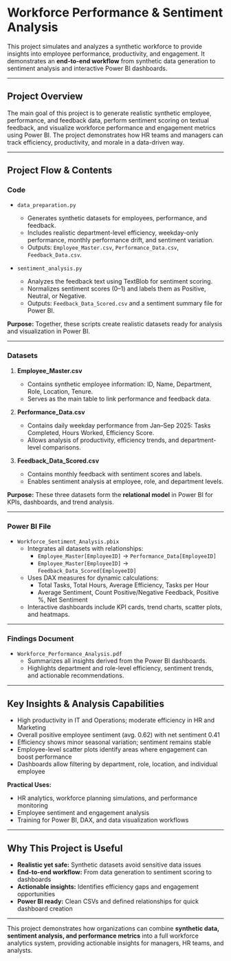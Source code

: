 # Workforce Performance & Sentiment Analysis

This project simulates and analyzes a synthetic workforce to provide insights into employee performance, productivity, and engagement. It demonstrates an **end-to-end workflow** from synthetic data generation to sentiment analysis and interactive Power BI dashboards.

---

## **Project Overview**

The main goal of this project is to generate realistic synthetic employee, performance, and feedback data, perform sentiment scoring on textual feedback, and visualize workforce performance and engagement metrics using Power BI. The project demonstrates how HR teams and managers can track efficiency, productivity, and morale in a data-driven way.

---

## **Project Flow & Contents**

### **Code**

- `data_preparation.py`  
  - Generates synthetic datasets for employees, performance, and feedback.  
  - Includes realistic department-level efficiency, weekday-only performance, monthly performance drift, and sentiment variation.  
  - Outputs: `Employee_Master.csv`, `Performance_Data.csv`, `Feedback_Data.csv`.

- `sentiment_analysis.py`  
  - Analyzes the feedback text using TextBlob for sentiment scoring.  
  - Normalizes sentiment scores (0–1) and labels them as Positive, Neutral, or Negative.  
  - Outputs: `Feedback_Data_Scored.csv` and a sentiment summary file for Power BI.  

**Purpose:** Together, these scripts create realistic datasets ready for analysis and visualization in Power BI.

---

### **Datasets**

1. **Employee_Master.csv**  
   - Contains synthetic employee information: ID, Name, Department, Role, Location, Tenure.  
   - Serves as the main table to link performance and feedback data.

2. **Performance_Data.csv**  
   - Contains daily weekday performance from Jan–Sep 2025: Tasks Completed, Hours Worked, Efficiency Score.  
   - Allows analysis of productivity, efficiency trends, and department-level comparisons.

3. **Feedback_Data_Scored.csv**  
   - Contains monthly feedback with sentiment scores and labels.  
   - Enables sentiment analysis at employee, role, and department levels.  

**Purpose:** These three datasets form the **relational model** in Power BI for KPIs, dashboards, and trend analysis.

---

### **Power BI File**

- `Workforce_Sentiment_Analysis.pbix`  
  - Integrates all datasets with relationships:  
    - `Employee_Master[EmployeeID]` → `Performance_Data[EmployeeID]`  
    - `Employee_Master[EmployeeID]` → `Feedback_Data_Scored[EmployeeID]`  
  - Uses DAX measures for dynamic calculations:  
    - Total Tasks, Total Hours, Average Efficiency, Tasks per Hour  
    - Average Sentiment, Count Positive/Negative Feedback, Positive %, Net Sentiment  
  - Interactive dashboards include KPI cards, trend charts, scatter plots, and heatmaps.

---

### **Findings Document**

- `Workforce_Performance_Analysis.pdf`  
  - Summarizes all insights derived from the Power BI dashboards.  
  - Highlights department and role-level efficiency, sentiment trends, and actionable recommendations.  

---

## **Key Insights & Analysis Capabilities**

- High productivity in IT and Operations; moderate efficiency in HR and Marketing  
- Overall positive employee sentiment (avg. 0.62) with net sentiment 0.41  
- Efficiency shows minor seasonal variation; sentiment remains stable  
- Employee-level scatter plots identify areas where engagement can boost performance  
- Dashboards allow filtering by department, role, location, and individual employee

**Practical Uses:**  
- HR analytics, workforce planning simulations, and performance monitoring  
- Employee sentiment and engagement analysis  
- Training for Power BI, DAX, and data visualization workflows

---

## **Why This Project is Useful**

- **Realistic yet safe:** Synthetic datasets avoid sensitive data issues  
- **End-to-end workflow:** From data generation to sentiment scoring to dashboards  
- **Actionable insights:** Identifies efficiency gaps and engagement opportunities  
- **Power BI ready:** Clean CSVs and defined relationships for quick dashboard creation

---

This project demonstrates how organizations can combine **synthetic data, sentiment analysis, and performance metrics** into a full workforce analytics system, providing actionable insights for managers, HR teams, and analysts.
